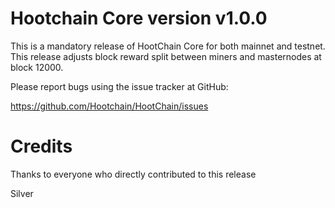 # Hootchain Core version v1.0.0

This is a mandatory release of HootChain Core for both mainnet and testnet. 
This release adjusts block reward split between miners and masternodes at block 12000.

Please report bugs using the issue tracker at GitHub:

  <https://github.com/Hootchain/HootChain/issues>


# Credits

Thanks to everyone who directly contributed to this release

Silver
